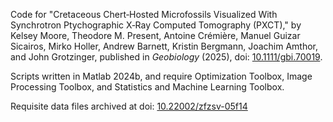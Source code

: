 Code for "Cretaceous Chert‐Hosted Microfossils Visualized With Synchrotron Ptychographic X‐Ray Computed Tomography (PXCT)," by Kelsey Moore, Theodore M. Present, Antoine Crémière, Manuel Guizar Sicairos, Mirko Holler, Andrew Barnett, Kristin Bergmann, Joachim Amthor, and John Grotzinger, published in *Geobiology* (2025), doi: [10.1111/gbi.70019](https://doi.org/10.1111/gbi.70019).

Scripts written in Matlab 2024b, and require Optimization Toolbox, Image Processing Toolbox, and Statistics and Machine Learning Toolbox.

Requisite data files archived at doi: [10.22002/zfzsv-05f14](https://doi.org/10.22002/zfzsv-05f14)

